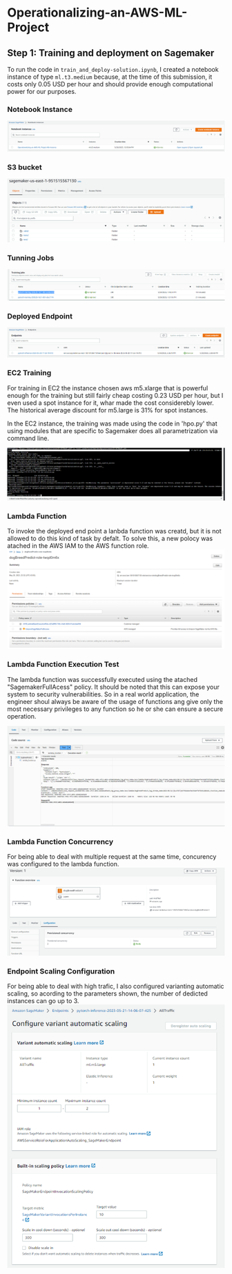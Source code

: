 # Operationalizing-an-AWS-ML-Project

## Step 1: Training and deployment on Sagemaker

To run the code in `train_and_deploy-solution.ipynb`, I created a notebook instance of type `ml.t3.medium` because, at the time of this submission, it costs only 0.05 USD per hour and should provide enough computational power for our purposes.

### Notebook Instance
![NotebookInstance](./1.%20Notebook%20Instance.png)

### S3 bucket
![S3Bucket](./2.%20S3%20Bucket%20Train%20Test%20Data.png)

### Tunning Jobs
![TuningJobs](./3.%20Tuning%20Jobs.png)

### Deployed Endpoint
![DeployedEndpoint](./4.%20Deployed%20Endpoint.png)

### EC2 Training

For training in EC2 the instance chosen aws m5.xlarge that is powerful enough for the training but still fairly cheap costing 0.23 USD per hour, but I even used a spot instance for it, whar made the cost considerebly lower. The historical average discount for m5.large is 31% for spot instances.

In the EC2 instance, the training was made using the code in 'hpo.py' that using modules that are specific to Sagemaker does all parametrization via command line.

![EC2Training](./5.%20EC2%20Training.png)

### Lambda Function

To invoke the deployed end point a lanbda function was creatd, but it is not allowed to do this kind of task by defalt. To solve this, a new polocy was atached in the AWS IAM to the AWS function role.
![IAMLambdaFunction](./6.%20IAM%20Lambda%20Function.png)

### Lambda Function Execution Test

The lambda function was successfully executed using the atached "SagemakerFullAcess" policy. It should be noted that this can expose your system to security vulnerabilities. So in a real world application, the engineer shoul always be aware of the usage of functions ang give only the most necessary privileges to any function so he or she can ensure a secure operation.

![LambdaFunctionExecution](./7.%20Lambda%20Function%20Execution.png)

### Lambda Function Concurrency

For being able to deal with multiple request at the same time, concurency was configured to the lambda function.
![LambdaFunctionConcurrency2](./8.%20Lambda%20Function%20Concurrency.png)

### Endpoint Scaling Configuration

For being able to deal with high trafic, I also configured varianting automatic scaling, so acording to the parameters shown, the number of dedicted instances can go up to 3.
![EndpointScalingConfig](./9.%20Endpoint%20Scaling%20Config.png)